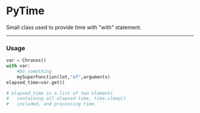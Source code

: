 # PyTime

Small class used to provide time with "with" statement.

---
### Usage

```python
var = Chronos()
with var:
	#Do_something
	mySuperFunction(lot,"of",arguments)
elapsed_time=var.get()

# elapsed_time is a list of two elements
#   containing all elapsed time, time.sleep()
#   included, and processing time.```
